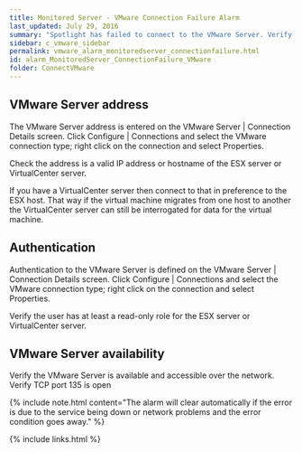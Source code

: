 ```yaml
---
title: ﻿Monitored Server - VMware Connection Failure Alarm
last_updated: July 29, 2016
summary: "Spotlight has failed to connect to the VMware Server. Verify the VMware server address and authentication details are correct."
sidebar: c_vmware_sidebar
permalink: vmware_alarm_monitoredserver_connectionfailure.html
id: alarm_MonitoredServer_ConnectionFailure_VMware
folder: ConnectVMware
---
```




## VMware Server address

The VMware Server address is entered on the VMware Server \| Connection Details screen. Click Configure \| Connections and select the VMware connection type; right click on the connection and select Properties.

Check the address is a valid IP address or hostname of the ESX server or VirtualCenter server.

If you have a VirtualCenter server then connect to that in preference to the ESX host. That way if the virtual machine migrates from one host to another the VirtualCenter server can still be interrogated for data for the virtual machine.

## Authentication

Authentication to the VMware Server is defined on the VMware Server \| Connection Details screen. Click Configure \| Connections and select the VMware connection type; right click on the connection and select Properties.

Verify the user has at least a read-only role for the ESX server or VirtualCenter server.

## VMware Server availability

Verify the VMware Server is available and accessible over the network. Verify TCP port 135 is open

{% include note.html content="The alarm will clear automatically if the error is due to the service being down or network problems and the error condition goes away." %}


{% include links.html %}
